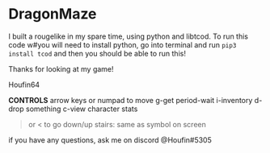 # DragonMaze
I built a rougelike in my spare time, using python and libtcod.  To run this code w#you will need to install python, go into terminal and run `pip3 install tcod` and then you should be able to run this!

Thanks for looking at my game!

Houfin64

__CONTROLS__
arrow keys or numpad to move
g-get
period-wait
i-inventory
d-drop something
c-view character stats
> or < to go down/up stairs: same as symbol on screen

if you have any questions, ask me on discord @Houfin#5305
